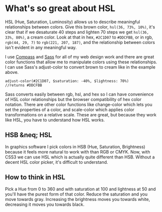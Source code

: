 # What's so great about HSL

HSL (Hue, Saturation, Luminosity) allows us to describe meaningful relationships between colors. Give this brown color, `hsl(36, 73%, 10%)`, it's clear that if we desaturate 40 steps and lighten 70 steps we get `hsl(36, 33%, 80%)`, a cream color. Look at that in hex, `#2C1D07` to `#DDCFBB`, or in rgb, `rgb(44, 29, 7)` to `rgb(221, 207, 187)`, and the relationship between colors isn't evident in any meaningful way.

I use [Compass](http://beta.compass-style.org/) and [Sass](http://sass-lang.com/) for all of my web design work and there are great color functions that allow me to manipulate colors using these relationships. I can use Sass's adjust-color to convert brown to cream like in the example above.

    adjust-color(#2C1D07, $saturation: -40%, $lightness: 70%)
    //returns #DDCFBB

Sass converts easily between rgb, hsl, and hex so I can have convenience of HSL color relationships but the browser compatibility of hex color notation. There are other color functions like change-color which lets you set the properties of a color, and scale-color which applies color transformations on a relative scale. These are great, but because they work like HSL, you have to understand how HSL works.

## HSB &neq; HSL

In graphics software I pick colors in HSB (Hue, Saturation, Brightness) because it feels more natural to work with than RGB or CMYK. Now, with CSS3 we can use HSL which is actually quite different than HSB. Without a decent HSL color picker, it's difficult to understand.

## How to think in HSL

Pick a Hue from 0 to 360 and with saturation at 100 and lightness at 50 and you'll have the purest form of that color. Reduce the saturation and you move towards gray. Increasing the brightness moves you towards white, decreasing it moves you towards black.
